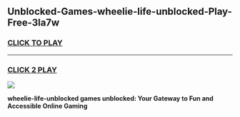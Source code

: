 
## Unblocked-Games-wheelie-life-unblocked-Play-Free-3la7w
<h3>
<a href="https://premium76.site?title=wheelie-life-unblocked&ref=23A">CLICK TO PLAY</a></h3>
<hr>

<h3>
<a href="https://premium76.site?title=wheelie-life-unblocked&ref=23A">CLICK 2 PLAY</a>
  
</h3>

<a href="https://premium76.site?title=wheelie-life-unblocked&ref=23A"><img src="https://clearcache.store/games.png"></a>


**wheelie-life-unblocked games unblocked: Your Gateway to Fun and Accessible Online Gaming**
